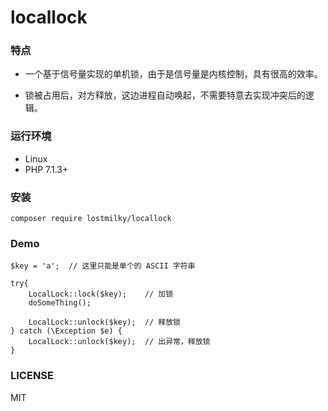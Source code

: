 # locallock


### 特点

- 一个基于信号量实现的单机锁，由于是信号量是内核控制，具有很高的效率。

- 锁被占用后，对方释放，这边进程自动唤起，不需要特意去实现冲突后的逻辑。


### 运行环境
- Linux
- PHP 7.1.3+

### 安装
```
composer require lostmilky/locallock
```

### Demo
```
$key = 'a';  // 这里只能是单个的 ASCII 字符串

try{
    LocalLock::lock($key);    // 加锁
    doSomeThing();  
    
    LocalLock::unlock($key);  // 释放锁
} catch (\Exception $e) {
    LocalLock::unlock($key);  // 出异常，释放锁
}

```


### LICENSE

 MIT